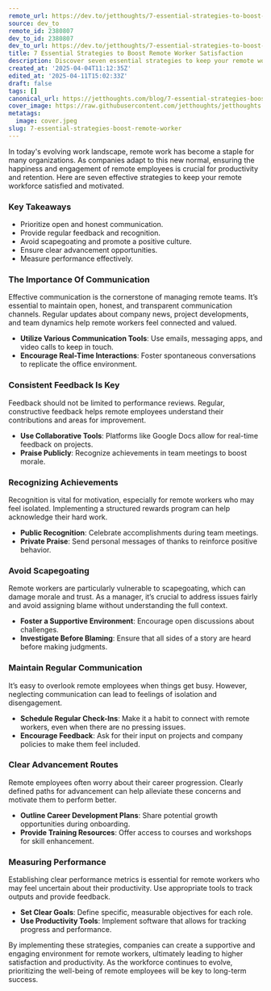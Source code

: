 ```yaml
---
remote_url: https://dev.to/jetthoughts/7-essential-strategies-to-boost-remote-worker-satisfaction-3lfd
source: dev_to
remote_id: 2380807
dev_to_id: 2380807
dev_to_url: https://dev.to/jetthoughts/7-essential-strategies-to-boost-remote-worker-satisfaction-3lfd
title: 7 Essential Strategies to Boost Remote Worker Satisfaction
description: Discover seven essential strategies to keep your remote workers happy and engaged, ensuring productivity and satisfaction in a remote work environment.
created_at: '2025-04-04T11:12:35Z'
edited_at: '2025-04-11T15:02:33Z'
draft: false
tags: []
canonical_url: https://jetthoughts.com/blog/7-essential-strategies-boost-remote-worker/
cover_image: https://raw.githubusercontent.com/jetthoughts/jetthoughts.github.io/master/content/blog/7-essential-strategies-boost-remote-worker/cover.jpeg
metatags:
  image: cover.jpeg
slug: 7-essential-strategies-boost-remote-worker
---
```

In today's evolving work landscape, remote work has become a staple for many organizations. As companies adapt to this new normal, ensuring the happiness and engagement of remote employees is crucial for productivity and retention. Here are seven effective strategies to keep your remote workforce satisfied and motivated.

### Key Takeaways

*   Prioritize open and honest communication.
*   Provide regular feedback and recognition.
*   Avoid scapegoating and promote a positive culture.
*   Ensure clear advancement opportunities.
*   Measure performance effectively.

### The Importance Of Communication

Effective communication is the cornerstone of managing remote teams. It’s essential to maintain open, honest, and transparent communication channels. Regular updates about company news, project developments, and team dynamics help remote workers feel connected and valued.

*   **Utilize Various Communication Tools**: Use emails, messaging apps, and video calls to keep in touch.
*   **Encourage Real-Time Interactions**: Foster spontaneous conversations to replicate the office environment.

### Consistent Feedback Is Key

Feedback should not be limited to performance reviews. Regular, constructive feedback helps remote employees understand their contributions and areas for improvement.

*   **Use Collaborative Tools**: Platforms like Google Docs allow for real-time feedback on projects.
*   **Praise Publicly**: Recognize achievements in team meetings to boost morale.

### Recognizing Achievements

Recognition is vital for motivation, especially for remote workers who may feel isolated. Implementing a structured rewards program can help acknowledge their hard work.

*   **Public Recognition**: Celebrate accomplishments during team meetings.
*   **Private Praise**: Send personal messages of thanks to reinforce positive behavior.

### Avoid Scapegoating

Remote workers are particularly vulnerable to scapegoating, which can damage morale and trust. As a manager, it’s crucial to address issues fairly and avoid assigning blame without understanding the full context.

*   **Foster a Supportive Environment**: Encourage open discussions about challenges.
*   **Investigate Before Blaming**: Ensure that all sides of a story are heard before making judgments.

### Maintain Regular Communication

It’s easy to overlook remote employees when things get busy. However, neglecting communication can lead to feelings of isolation and disengagement.

*   **Schedule Regular Check-Ins**: Make it a habit to connect with remote workers, even when there are no pressing issues.
*   **Encourage Feedback**: Ask for their input on projects and company policies to make them feel included.

### Clear Advancement Routes

Remote employees often worry about their career progression. Clearly defined paths for advancement can help alleviate these concerns and motivate them to perform better.

*   **Outline Career Development Plans**: Share potential growth opportunities during onboarding.
*   **Provide Training Resources**: Offer access to courses and workshops for skill enhancement.

### Measuring Performance

Establishing clear performance metrics is essential for remote workers who may feel uncertain about their productivity. Use appropriate tools to track outputs and provide feedback.

*   **Set Clear Goals**: Define specific, measurable objectives for each role.
*   **Use Productivity Tools**: Implement software that allows for tracking progress and performance.

By implementing these strategies, companies can create a supportive and engaging environment for remote workers, ultimately leading to higher satisfaction and productivity. As the workforce continues to evolve, prioritizing the well-being of remote employees will be key to long-term success.